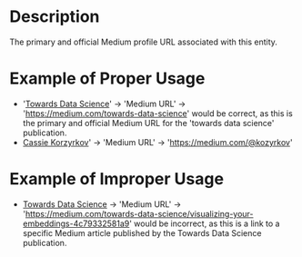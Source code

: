# Description
The primary and official Medium profile URL associated with this entity. 

# Example of Proper Usage
* '[Towards Data Science](https://golden.com/wiki/Towards_Data_Science-4NWXRJZ)' -> 'Medium URL' -> 'https://medium.com/towards-data-science' would be correct, as this is the primary and official Medium URL for the 'towards data science' publication.
* [Cassie Korzyrkov](https://golden.com/wiki/Cassie_Korzyrkov-ZYAKBE8)' -> 'Medium URL' -> 'https://medium.com/@kozyrkov'

# Example of Improper Usage
* [Towards Data Science](https://golden.com/wiki/Towards_Data_Science-4NWXRJZ) -> 'Medium URL' -> 'https://medium.com/towards-data-science/visualizing-your-embeddings-4c79332581a9' would be incorrect, as this is a link to a specific Medium article published by the Towards Data Science publication.